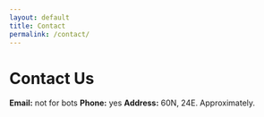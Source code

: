 ```yaml
---
layout: default
title: Contact
permalink: /contact/
---
```


# Contact Us

**Email:** not for bots
**Phone:** yes
**Address:** 60N, 24E. Approximately.

